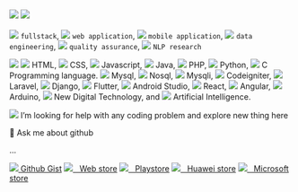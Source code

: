 ### <img src="https://img.icons8.com/external-flaticons-flat-flat-icons/64/undefined/external-developer-no-code-flaticons-flat-flat-icons-2.png"> <img src="https://img.icons8.com/doodle/48/undefined/hello--v1.png"/>








<img src="https://img.icons8.com/external-becris-lineal-color-becris/16/000000/external-programmer-coding-programming-becris-lineal-color-becris.png"/> `fullstack`, <img src="https://img.icons8.com/external-prettycons-flat-prettycons/16/undefined/external-web-web-and-seo-prettycons-flat-prettycons.png" > `web application`, <img src="https://img.icons8.com/office/16/undefined/android.png" > `mobile application`,  <img src="https://img.icons8.com/office/16/undefined/blockchain-technology.png"/> `data engineering`, <img src="https://img.icons8.com/external-kiranshastry-lineal-color-kiranshastry/16/000000/external-bug-interface-kiranshastry-lineal-color-kiranshastry.png"/> `quality assurance`, <img src="https://img.icons8.com/office/16/undefined/play-graph-report.png"/> `NLP research`

<img src="https://img.icons8.com/office/16/undefined/source-code.png"/> <img src="https://img.icons8.com/color/16/000000/html-5--v1.png"/> HTML, <img src="https://img.icons8.com/color/16/000000/css3.png"/> CSS, <img src="https://img.icons8.com/color/16/000000/javascript--v1.png"/> Javascript, <img src="https://img.icons8.com/color/16/000000/java-coffee-cup-logo--v1.png"/> Java, <img src="https://img.icons8.com/officel/16/000000/php-logo.png"/> PHP, <img src="https://img.icons8.com/color/16/000000/python--v1.png"/> Python, <img src="https://img.icons8.com/color/16/000000/c-programming.png"/> C Programming language. <img src="https://img.icons8.com/fluency/16/000000/mysql-logo.png"/> Mysql, <img src="https://img.icons8.com/color/16/000000/cloud-firestore.png"/> Nosql, <img src="https://img.icons8.com/officel/16/000000/mysql.png"/> Mysqli, <img src="https://img.icons8.com/external-tal-revivo-shadow-tal-revivo/16/000000/external-codeigniter-is-an-open-source-software-rapid-development-web-framework-logo-shadow-tal-revivo.png"/> Codeigniter, <img src="https://img.icons8.com/fluency/16/000000/laravel.png"/> Laravel, <img src="https://img.icons8.com/color/16/000000/django.png"/> Django, <img src="https://img.icons8.com/color/16/000000/flutter.png"/> Flutter, <img src="https://img.icons8.com/color/16/000000/android-studio--v2.png"/> Android Studio, <img src="https://img.icons8.com/office/16/000000/react.png"/> React, <img src="https://img.icons8.com/color/16/000000/angularjs.png"/> Angular, <img src="https://img.icons8.com/fluency/16/000000/arduino.png"/> Arduino, <img src="https://img.icons8.com/office/16/undefined/chatbot.png"/> New Digital Technology, and <img src="https://img.icons8.com/office/16/undefined/for-experienced.png"/> Artificial Intelligence.

<img src="https://img.icons8.com/external-sbts2018-flat-sbts2018/25/undefined/external-help-social-media-basic-1-sbts2018-flat-sbts2018.png"/> I’m looking for help with any coding problem and explore new thing here

💬 Ask me about github







... 

[<img src="https://img.icons8.com/external-flaticons-lineal-color-flat-icons/24/000000/external-python-mobile-app-development-flaticons-lineal-color-flat-icons-3.png"/> Github Gist](https://gist.github.com/Dimas263)   [<img src="https://img.icons8.com/fluency/24/000000/internet.png"/> &nbsp; Web store](https://webku.one/ceo/app/store#store-list)  [<img src="https://img.icons8.com/fluency/24/000000/google-play.png"/> &nbsp; Playstore](https://play.google.com/store/apps/dev?id=9059078538807833093)  [<img src="https://img.icons8.com/external-tal-revivo-shadow-tal-revivo/24/000000/external-huawei-technologies-company-a-chinese-multinational-technology-provides-telecommunications-equipment-and-consumer-electronics-logo-shadow-tal-revivo.png"/> &nbsp; Huawei store](https://webku.one/ceo/app/huawei#store-list)  [<img src="https://img.icons8.com/fluency/24/000000/microsoft-store.png"/> &nbsp; Microsoft store](https://apps.microsoft.com/store/apps)
